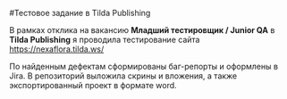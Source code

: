 #Тестовое задание в Tilda Publishing

В рамках отклика на вакансию **Младший тестировщик / Junior QA** в **Tilda Publishing** я проводила тестирование сайта https://nexaflora.tilda.ws/

По найденным дефектам сформированы баг-репорты и оформлены в Jira. В репозиторий выложила скрины и вложения, а также экспортированный проект в формате word.
